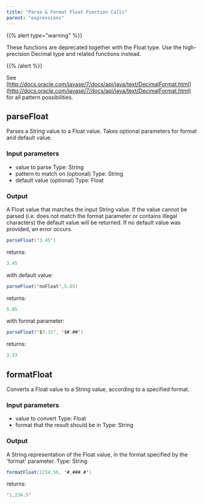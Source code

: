 ```yaml
---
title: "Parse & Format Float Function Calls"
parent: "expressions"
---
```


{{% alert type="warning" %}}

These functions are deprecated together with the Float type. Use the high-precision Decimal type and related functions instead.

{{% /alert %}}

See [http://docs.oracle.com/javase/7/docs/api/java/text/DecimalFormat.html](http://docs.oracle.com/javase/7/docs/api/java/text/DecimalFormat.html) for all pattern possibilities.

## parseFloat

Parses a String value to a Float value. Takes optional parameters for format and default value.

### Input parameters

*   value to parse
    Type: String
*   pattern to match on (optional)
    Type: String
*   default value (optional)
    Type: Float

### Output

A Float value that matches the input String value. If the value cannot be parsed (i.e. does not match the format parameter or contains illegal characters) the default value will be returned. If no default value was provided, an error occurs.

```java
parseFloat('3.45')
```

returns:

```java
3.45
```

with default value:

```java
parseFloat('noFloat',5.05)
```

returns:

```java
5.05
```

with format parameter:

```java
parseFloat('$3.33', '$#.##')
```

returns:

```java
3.33
```
## formatFloat

Converts a Float value to a String value, according to a specified format.

### Input parameters

*   value to convert
    Type: Float
*   format that the result should be in
    Type: String

### Output

A String representation of the Float value, in the format specified by the 'format' parameter.
Type: String

```java
formatFloat(1234.56, '#,###.#')
```

returns:

```java
'1,234.5'
```
